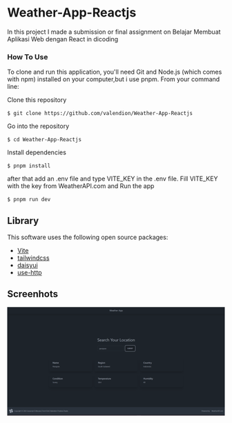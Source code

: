 # Weather-App-Reactjs

In this project I made a submission or final assignment on Belajar Membuat Aplikasi Web dengan React
in dicoding

### How To Use

To clone and run this application, you'll need Git and Node.js (which comes with npm) installed on your computer,but i use pnpm. From your command line:


Clone this repository
```
$ git clone https://github.com/valendion/Weather-App-Reactjs
```
Go into the repository
```
$ cd Weather-App-Reactjs
```
Install dependencies
```
$ pnpm install
```
after that add an .env file and type VITE_KEY in the .env file. Fill VITE_KEY with the key from WeatherAPI.com and Run the app
```
$ pnpm run dev
```

## Library

This software uses the following open source packages:

- [Vite](https://vitejs.dev/)
- [tailwindcss](https://tailwindcss.com/)
- [daisyui](https://daisyui.com/)
- [use-http](https://use-http.com/#/)


## Screenhots

![Image](https://github.com/valendion/Weather-App-Reactjs/blob/main/ss-weather-app.png?raw=true)
